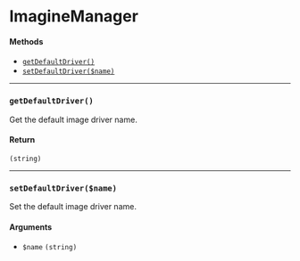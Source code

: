ImagineManager
=====================


#### Methods

- [`getDefaultDriver()`](#getDefaultDriver)
- [`setDefaultDriver($name)`](#setDefaultDriver)


---

### <a name="getDefaultDriver" id="getDefaultDriver"></a> `getDefaultDriver()`

Get the default image driver name.


#### Return
`(string)`

---

### <a name="setDefaultDriver" id="setDefaultDriver"></a> `setDefaultDriver($name)`

Set the default image driver name.

#### Arguments
- `$name` `(string)` 


